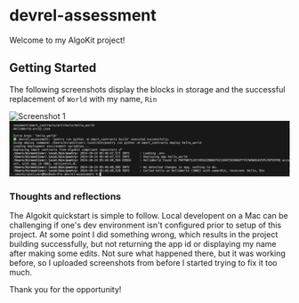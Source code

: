 # devrel-assessment

Welcome to my AlgoKit project!

## Getting Started

The following screenshots display the blocks in storage and the successful replacement of ```World``` with my name, ```Rin```

![Screenshot 1](/assets/algokit_assessment.png)
![Screenshot 2](assets/hello_rin.png)

### Thoughts and reflections

The Algokit quickstart is simple to follow. Local developent on a Mac can be challenging if one's dev environment isn't configured prior to setup of this project. At some point I did something wrong, which results in the project building successfully, but not returning the app id or displaying my name after making some edits. Not sure what happened there, but it was working before, so I uploaded screenshots from before I started trying to fix it too much. 

Thank you for the opportunity!
